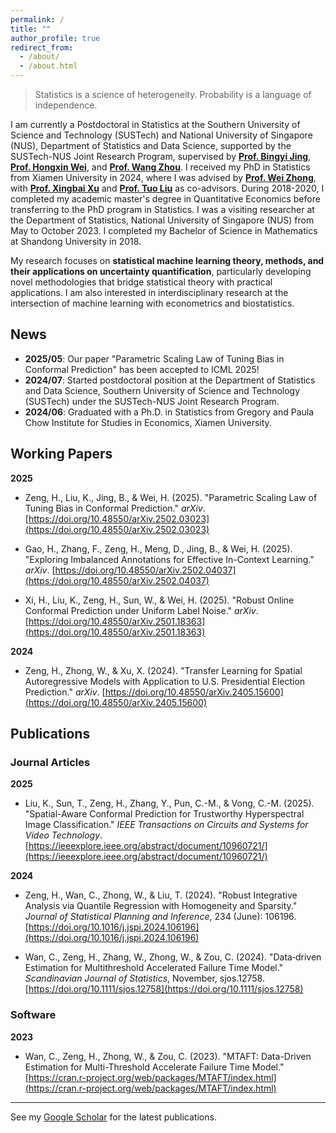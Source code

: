 ```yaml
---
permalink: /
title: ""
author_profile: true
redirect_from: 
  - /about/
  - /about.html
---
```

> Statistics is a science of heterogeneity. Probability is a language of independence.

I am currently a Postdoctoral in Statistics at the Southern University of Science and Technology (SUSTech) and National University of Singapore (NUS), Department of Statistics and Data Science, supported by the SUSTech-NUS Joint Research Program, supervised by **[Prof. Bingyi Jing](https://www.sustech.edu.cn/zh/faculties/jingbing-yi.html)**, **[Prof. Hongxin Wei](https://hongxin001.github.io/)**, and **[Prof. Wang Zhou](https://www.stat.nus.edu.sg/wang-zhou/)**. I received my PhD in Statistics from Xiamen University in 2024, where I was advised by **[Prof. Wei Zhong](https://faculty.xmu.edu.cn/wzhong/zh_CN/index/559037/list/index.htm)**, with **[Prof. Xingbai Xu](https://faculty.xmu.edu.cn/XXB/zh_CN/index.htm)** and **[Prof. Tuo Liu](https://faculty.xmu.edu.cn/LT1234/zh_CN/index/582397/list/index.htm)** as co-advisors. During 2018-2020, I completed my academic master's degree in Quantitative Economics before transferring to the PhD program in Statistics. I was a visiting researcher at the Department of Statistics, National University of Singapore (NUS) from May to October 2023. I completed my Bachelor of Science in Mathematics at Shandong University in 2018. 

My research focuses on **statistical machine learning theory, methods, and their applications on uncertainty quantification**, particularly developing novel methodologies that bridge statistical theory with practical applications. I am also interested in interdisciplinary research at the intersection of machine learning with econometrics and biostatistics.

## News

- **2025/05**: Our paper "Parametric Scaling Law of Tuning Bias in Conformal Prediction" has been accepted to ICML 2025!
- **2024/07**: Started postdoctoral position at the Department of Statistics and Data Science, Southern University of Science and Technology (SUSTech) under the SUSTech-NUS Joint Research Program.
- **2024/06**: Graduated with a Ph.D. in Statistics from Gregory and Paula Chow Institute for Studies in Economics, Xiamen University.

## Working Papers

**2025**
- Zeng, H., Liu, K., Jing, B., & Wei, H. (2025). "Parametric Scaling Law of Tuning Bias in Conformal Prediction." *arXiv*. [https://doi.org/10.48550/arXiv.2502.03023](https://doi.org/10.48550/arXiv.2502.03023)

- Gao, H., Zhang, F., Zeng, H., Meng, D., Jing, B., & Wei, H. (2025). "Exploring Imbalanced Annotations for Effective In-Context Learning." *arXiv*. [https://doi.org/10.48550/arXiv.2502.04037](https://doi.org/10.48550/arXiv.2502.04037)

- Xi, H., Liu, K., Zeng, H., Sun, W., & Wei, H. (2025). "Robust Online Conformal Prediction under Uniform Label Noise." *arXiv*. [https://doi.org/10.48550/arXiv.2501.18363](https://doi.org/10.48550/arXiv.2501.18363)

**2024**
- Zeng, H., Zhong, W., & Xu, X. (2024). "Transfer Learning for Spatial Autoregressive Models with Application to U.S. Presidential Election Prediction." *arXiv*. [https://doi.org/10.48550/arXiv.2405.15600](https://doi.org/10.48550/arXiv.2405.15600)

## Publications

### Journal Articles

**2025**
- Liu, K., Sun, T., Zeng, H., Zhang, Y., Pun, C.-M., & Vong, C.-M. (2025). "Spatial-Aware Conformal Prediction for Trustworthy Hyperspectral Image Classification." *IEEE Transactions on Circuits and Systems for Video Technology*. [https://ieeexplore.ieee.org/abstract/document/10960721/](https://ieeexplore.ieee.org/abstract/document/10960721/)

**2024**
- Zeng, H., Wan, C., Zhong, W., & Liu, T. (2024). "Robust Integrative Analysis via Quantile Regression with Homogeneity and Sparsity." *Journal of Statistical Planning and Inference*, 234 (June): 106196. [https://doi.org/10.1016/j.jspi.2024.106196](https://doi.org/10.1016/j.jspi.2024.106196)

- Wan, C., Zeng, H., Zhang, W., Zhong, W., & Zou, C. (2024). "Data‐driven Estimation for Multithreshold Accelerated Failure Time Model." *Scandinavian Journal of Statistics*, November, sjos.12758. [https://doi.org/10.1111/sjos.12758](https://doi.org/10.1111/sjos.12758)

### Software

**2023**
- Wan, C., Zeng, H., Zhong, W., & Zou, C. (2023). "MTAFT: Data-Driven Estimation for Multi-Threshold Accelerate Failure Time Model." [https://cran.r-project.org/web/packages/MTAFT/index.html](https://cran.r-project.org/web/packages/MTAFT/index.html)

--- 
See my [Google Scholar](https://scholar.google.com/citations?user=-EiBHeIAAAAJ&hl=en) for the latest publications.